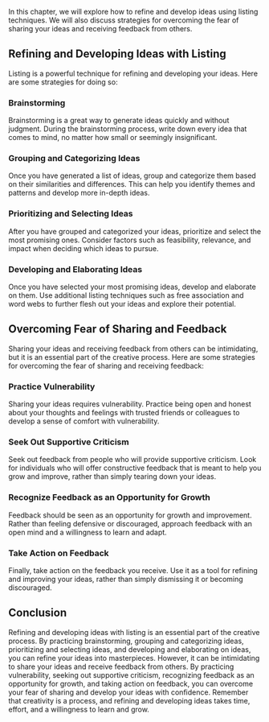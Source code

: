 
In this chapter, we will explore how to refine and develop ideas using listing techniques. We will also discuss strategies for overcoming the fear of sharing your ideas and receiving feedback from others.

Refining and Developing Ideas with Listing
------------------------------------------

Listing is a powerful technique for refining and developing your ideas. Here are some strategies for doing so:

### Brainstorming

Brainstorming is a great way to generate ideas quickly and without judgment. During the brainstorming process, write down every idea that comes to mind, no matter how small or seemingly insignificant.

### Grouping and Categorizing Ideas

Once you have generated a list of ideas, group and categorize them based on their similarities and differences. This can help you identify themes and patterns and develop more in-depth ideas.

### Prioritizing and Selecting Ideas

After you have grouped and categorized your ideas, prioritize and select the most promising ones. Consider factors such as feasibility, relevance, and impact when deciding which ideas to pursue.

### Developing and Elaborating Ideas

Once you have selected your most promising ideas, develop and elaborate on them. Use additional listing techniques such as free association and word webs to further flesh out your ideas and explore their potential.

Overcoming Fear of Sharing and Feedback
---------------------------------------

Sharing your ideas and receiving feedback from others can be intimidating, but it is an essential part of the creative process. Here are some strategies for overcoming the fear of sharing and receiving feedback:

### Practice Vulnerability

Sharing your ideas requires vulnerability. Practice being open and honest about your thoughts and feelings with trusted friends or colleagues to develop a sense of comfort with vulnerability.

### Seek Out Supportive Criticism

Seek out feedback from people who will provide supportive criticism. Look for individuals who will offer constructive feedback that is meant to help you grow and improve, rather than simply tearing down your ideas.

### Recognize Feedback as an Opportunity for Growth

Feedback should be seen as an opportunity for growth and improvement. Rather than feeling defensive or discouraged, approach feedback with an open mind and a willingness to learn and adapt.

### Take Action on Feedback

Finally, take action on the feedback you receive. Use it as a tool for refining and improving your ideas, rather than simply dismissing it or becoming discouraged.

Conclusion
----------

Refining and developing ideas with listing is an essential part of the creative process. By practicing brainstorming, grouping and categorizing ideas, prioritizing and selecting ideas, and developing and elaborating on ideas, you can refine your ideas into masterpieces. However, it can be intimidating to share your ideas and receive feedback from others. By practicing vulnerability, seeking out supportive criticism, recognizing feedback as an opportunity for growth, and taking action on feedback, you can overcome your fear of sharing and develop your ideas with confidence. Remember that creativity is a process, and refining and developing ideas takes time, effort, and a willingness to learn and grow.
